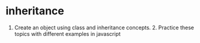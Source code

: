 # inheritance
1. Create an object using class and inheritance concepts. 2. Practice these topics with different examples in javascript
